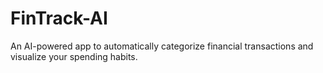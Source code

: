 # FinTrack-AI
An AI-powered app to automatically categorize financial transactions and visualize your spending habits.
